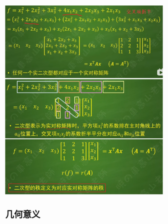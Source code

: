 ![](../photo/Pasted%20image%2020240318122511.png)
![](../photo/Pasted%20image%2020240318122705.png)
![](../photo/Pasted%20image%2020240318122843.png)

# 几何意义
